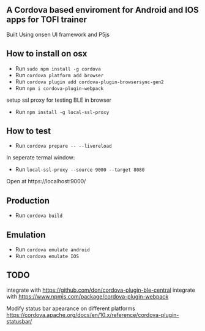 ## A Cordova based enviroment for Android and IOS apps for TOFI trainer 

Built Using onsen UI framework and P5js


## How to install on osx

* Run `sudo npm install -g cordova`
* Run `cordova platform add browser`
* Run `cordova plugin add cordova-plugin-browsersync-gen2`
* Run `npm i cordova-plugin-webpack`

setup ssl proxy for testing BLE in browser
* Run `npm install -g local-ssl-proxy`

## How to test

* Run `cordova prepare -- --livereload`

In seperate termal window:

* Run `local-ssl-proxy --source 9000 --target 8080`

Open at https://localhost:9000/

## Production

* Run `cordova build`

## Emulation 

* Run `cordova emulate android`
* Run `cordova emulate IOS`

##  TODO

integrate with https://github.com/don/cordova-plugin-ble-central
integrate with https://www.npmjs.com/package/cordova-plugin-webpack

Modify status bar apearance on different platforms
https://cordova.apache.org/docs/en/10.x/reference/cordova-plugin-statusbar/

